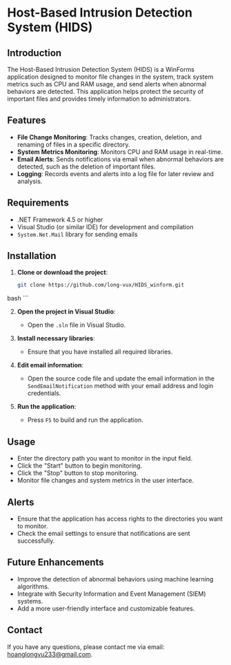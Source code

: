 # Host-Based Intrusion Detection System (HIDS)

## Introduction

The Host-Based Intrusion Detection System (HIDS) is a WinForms application designed to monitor file changes in the system, track system metrics such as CPU and RAM usage, and send alerts when abnormal behaviors are detected. This application helps protect the security of important files and provides timely information to administrators.

## Features

- **File Change Monitoring**: Tracks changes, creation, deletion, and renaming of files in a specific directory.
- **System Metrics Monitoring**: Monitors CPU and RAM usage in real-time.
- **Email Alerts**: Sends notifications via email when abnormal behaviors are detected, such as the deletion of important files.
- **Logging**: Records events and alerts into a log file for later review and analysis.

## Requirements

- .NET Framework 4.5 or higher
- Visual Studio (or similar IDE) for development and compilation
- `System.Net.Mail` library for sending emails

## Installation

1. **Clone or download the project**:
   ```bash
   git clone https://github.com/long-vux/HIDS_winform.git
  bash ```
  
2. **Open the project in Visual Studio**:
   - Open the `.sln` file in Visual Studio.

3. **Install necessary libraries**:
   - Ensure that you have installed all required libraries.

4. **Edit email information**:
   - Open the source code file and update the email information in the `SendEmailNotification` method with your email address and login credentials.

5. **Run the application**:
   - Press `F5` to build and run the application.

## Usage

- Enter the directory path you want to monitor in the input field.
- Click the "Start" button to begin monitoring.
- Click the "Stop" button to stop monitoring.
- Monitor file changes and system metrics in the user interface.

## Alerts

- Ensure that the application has access rights to the directories you want to monitor.
- Check the email settings to ensure that notifications are sent successfully.

## Future Enhancements

- Improve the detection of abnormal behaviors using machine learning algorithms.
- Integrate with Security Information and Event Management (SIEM) systems.
- Add a more user-friendly interface and customizable features.

## Contact

If you have any questions, please contact me via email: hoanglongvu233@gmail.com.
